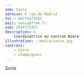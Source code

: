 ```yaml
---
nom: Sonia
adresse: 6 rue de Madrid
tel : 06774474565
mail: sonia@free.fr
osm: 2939725923
description: >
    Coordinatrice du contrat Bière
illustration: ./media/sonia.jpg
contrats:
    - biere
    - champignons
---
```


Sonia